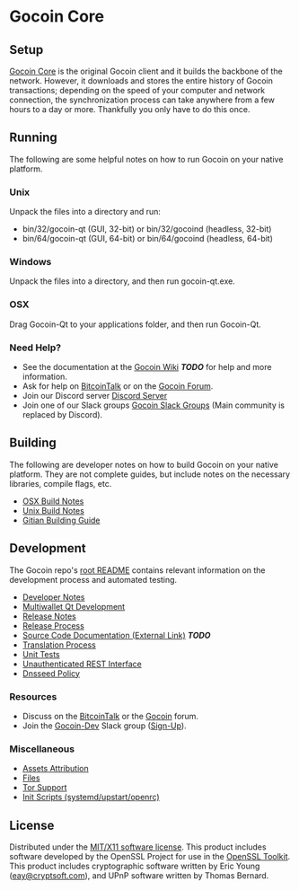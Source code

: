 Gocoin Core
=====================

Setup
---------------------
[Gocoin Core](http://gocoin.tech/wallet) is the original Gocoin client and it builds the backbone of the network. However, it downloads and stores the entire history of Gocoin transactions; depending on the speed of your computer and network connection, the synchronization process can take anywhere from a few hours to a day or more. Thankfully you only have to do this once.

Running
---------------------
The following are some helpful notes on how to run Gocoin on your native platform.

### Unix

Unpack the files into a directory and run:

- bin/32/gocoin-qt (GUI, 32-bit) or bin/32/gocoind (headless, 32-bit)
- bin/64/gocoin-qt (GUI, 64-bit) or bin/64/gocoind (headless, 64-bit)

### Windows

Unpack the files into a directory, and then run gocoin-qt.exe.

### OSX

Drag Gocoin-Qt to your applications folder, and then run Gocoin-Qt.

### Need Help?

* See the documentation at the [Gocoin Wiki](https://en.bitcoin.it/wiki/Main_Page) ***TODO***
for help and more information.
* Ask for help on [BitcoinTalk](https://bitcointalk.org/index.php?topic=1262920.0) or on the [Gocoin Forum](http://forum.gocoin.tech/).
* Join our Discord server [Discord Server](https://discord.gocoin.tech)
* Join one of our Slack groups [Gocoin Slack Groups](https://gocoin.tech/slack-logins/) (Main community is replaced by Discord).

Building
---------------------
The following are developer notes on how to build Gocoin on your native platform. They are not complete guides, but include notes on the necessary libraries, compile flags, etc.

- [OSX Build Notes](build-osx.md)
- [Unix Build Notes](build-unix.md)
- [Gitian Building Guide](gitian-building.md)

Development
---------------------
The Gocoin repo's [root README](https://github.com/Gocoin-Project/Gocoin/blob/master/README.md) contains relevant information on the development process and automated testing.

- [Developer Notes](developer-notes.md)
- [Multiwallet Qt Development](multiwallet-qt.md)
- [Release Notes](release-notes.md)
- [Release Process](release-process.md)
- [Source Code Documentation (External Link)](https://dev.visucore.com/bitcoin/doxygen/) ***TODO***
- [Translation Process](translation_process.md)
- [Unit Tests](unit-tests.md)
- [Unauthenticated REST Interface](REST-interface.md)
- [Dnsseed Policy](dnsseed-policy.md)

### Resources

* Discuss on the [BitcoinTalk](https://bitcointalk.org/index.php?topic=1262920.0) or the [Gocoin](http://forum.gocoin.tech/) forum.
* Join the [Gocoin-Dev](https://gocoin-dev.slack.com/) Slack group ([Sign-Up](https://gocoin-dev.herokuapp.com/)).

### Miscellaneous
- [Assets Attribution](assets-attribution.md)
- [Files](files.md)
- [Tor Support](tor.md)
- [Init Scripts (systemd/upstart/openrc)](init.md)

License
---------------------
Distributed under the [MIT/X11 software license](http://www.opensource.org/licenses/mit-license.php).
This product includes software developed by the OpenSSL Project for use in the [OpenSSL Toolkit](https://www.openssl.org/). This product includes
cryptographic software written by Eric Young ([eay@cryptsoft.com](mailto:eay@cryptsoft.com)), and UPnP software written by Thomas Bernard.

